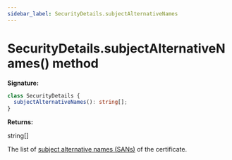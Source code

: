 ```yaml
---
sidebar_label: SecurityDetails.subjectAlternativeNames
---
```


# SecurityDetails.subjectAlternativeNames() method

**Signature:**

```typescript
class SecurityDetails {
  subjectAlternativeNames(): string[];
}
```

**Returns:**

string\[\]

The list of
[subject alternative names (SANs)](https://en.wikipedia.org/wiki/Subject_Alternative_Name)
of the certificate.
